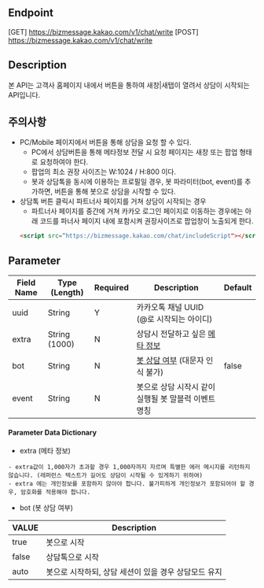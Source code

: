 ## Endpoint
[GET] https://bizmessage.kakao.com/v1/chat/write
[POST] https://bizmessage.kakao.com/v1/chat/write

## Description
본 API는 고객사 홈페이지 내에서 버튼을 통하여 새창|새탭이 열려서 상담이 시작되는 API입니다.

## 주의사항
- PC/Mobile 페이지에서 버튼을 통해 상담을 요청 할 수 있다.
  - PC에서 상담버튼을 통해 메타정보 전달 시 요청 페이지는 새창 또는 팝업 형태로 요청하여야 한다.
  - 팝업의 최소 권장 사이즈는 W:1024 / H:800 이다.
  - 봇과 상담톡을 동시에 이용하는 프로필일 경우, 봇 파라미터(bot, event)를 추가하면, 버튼을 통해 봇으로 상담을 시작할 수 있다.
- 상담톡 버튼 클릭시 파트너사 페이지를 거쳐 상담이 시작되는 경우
  - 파트너사 페이지를 중간에 거쳐 카카오 로그인 페이지로 이동하는 경우에는 아래 코드를 파너사 페이지 내에 포함시켜 권장사이즈로 팝업창이 노출되게 한다.
  ```html
  <script src=“https://bizmessage.kakao.com/chat/includeScript"></script>
  ```

## Parameter
| Field Name | Type (Length) | Required | Description                                                                             | Default |
|------------|---------------|----------|-----------------------------------------------------------------------------------------|---------|
| uuid       | String        | Y        | 카카오톡 채널 UUID (@로 시작되는 아이디)                                                              |         |
| extra      | String (1000) | N        | 상담시 전달하고 싶은 [메타 정보](#kakao_counseloing_webhook-counseling-start_from_button-dict-extra) |         |
| bot        | String        | N        | [봇 상담 여부](#kakao_counseloing_webhook-counseling-start_from_button-dict-bot) (대문자 인식 불가) | false   |
| event      | String        | N        | 봇으로 상담 시작시 같이 실행될 봇 말블럭 이벤트 명칭                                                          |         |

#### Parameter Data Dictionary
- <a id="kakao_counseloing_webhook-counseling-start_from_button-dict-extra"></a> extra (메타 정보)
```text
- extra값이 1,000자가 초과할 경우 1,000자까지 자르며 특별한 에러 메시지를 리턴하지 않습니다. (레퍼런스 텍스트가 길어도 상담이 시작될 수 있게하기 위하여)
- extra 에는 개인정보를 포함하지 않아야 합니다. 불가피하게 개인정보가 포함되어야 할 경우, 암호화를 적용해야 합니다.
```

- <a id="kakao_counseloing_webhook-counseling-start_from_button-dict-bot"></a> bot (봇 상담 여부)

| VALUE | Description                    |
|-------|--------------------------------|
| true  | 봇으로 시작                         |
| false | 상담톡으로 시작                       |
| auto  | 봇으로 시작하되, 상담 세션이 있을 경우 상담모드 유지 |

